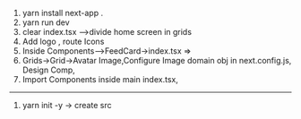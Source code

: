 1. yarn install next-app .
2. yarn run dev
3. clear index.tsx -->divide home screen in grids
4. Add logo , route Icons
5. Inside Components-->FeedCard->index.tsx =>
6. Grids->Grid->Avatar Image,Configure Image domain obj in next.config.js, Design Comp,
7. Import Components inside main index.tsx,

---

1. yarn init -y -> create src
